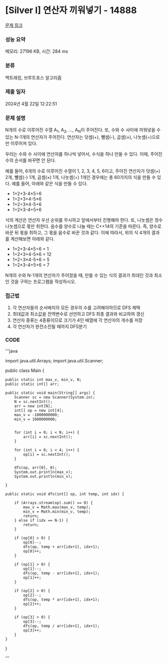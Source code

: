# [Silver I] 연산자 끼워넣기 - 14888 

[문제 링크](https://www.acmicpc.net/problem/14888) 

### 성능 요약

메모리: 27196 KB, 시간: 284 ms

### 분류

백트래킹, 브루트포스 알고리즘

### 제출 일자

2024년 4월 22일 12:22:51

### 문제 설명

<p>N개의 수로 이루어진 수열 A<sub>1</sub>, A<sub>2</sub>, ..., A<sub>N</sub>이 주어진다. 또, 수와 수 사이에 끼워넣을 수 있는 N-1개의 연산자가 주어진다. 연산자는 덧셈(+), 뺄셈(-), 곱셈(×), 나눗셈(÷)으로만 이루어져 있다.</p>

<p>우리는 수와 수 사이에 연산자를 하나씩 넣어서, 수식을 하나 만들 수 있다. 이때, 주어진 수의 순서를 바꾸면 안 된다.</p>

<p>예를 들어, 6개의 수로 이루어진 수열이 1, 2, 3, 4, 5, 6이고, 주어진 연산자가 덧셈(+) 2개, 뺄셈(-) 1개, 곱셈(×) 1개, 나눗셈(÷) 1개인 경우에는 총 60가지의 식을 만들 수 있다. 예를 들어, 아래와 같은 식을 만들 수 있다.</p>

<ul>
	<li>1+2+3-4×5÷6</li>
	<li>1÷2+3+4-5×6</li>
	<li>1+2÷3×4-5+6</li>
	<li>1÷2×3-4+5+6</li>
</ul>

<p>식의 계산은 연산자 우선 순위를 무시하고 앞에서부터 진행해야 한다. 또, 나눗셈은 정수 나눗셈으로 몫만 취한다. 음수를 양수로 나눌 때는 C++14의 기준을 따른다. 즉, 양수로 바꾼 뒤 몫을 취하고, 그 몫을 음수로 바꾼 것과 같다. 이에 따라서, 위의 식 4개의 결과를 계산해보면 아래와 같다.</p>

<ul>
	<li>1+2+3-4×5÷6 = 1</li>
	<li>1÷2+3+4-5×6 = 12</li>
	<li>1+2÷3×4-5+6 = 5</li>
	<li>1÷2×3-4+5+6 = 7</li>
</ul>

<p>N개의 수와 N-1개의 연산자가 주어졌을 때, 만들 수 있는 식의 결과가 최대인 것과 최소인 것을 구하는 프로그램을 작성하시오.</p>

### 접근법
1. 각 연산자들의 순서배치의 모든 경우의 수를 고려해야하므로 DFS 채택
2. 최대값과 최소값을 전역변수로 선언하고 DFS 최종 결과와 비교하여 갱신
3. 연산자 종류는 4종류이므로 크기가 4인 배열에 각 연산자의 개수를 저장
4. 각 연산자가 완전소진될 때까지 DFS분기

### CODE
'''java

import java.util.Arrays;
import java.util.Scanner;

public class Main {

    public static int max_v, min_v, N;
    public static int[] arr;

    public static void main(String[] args) {
        Scanner sc = new Scanner(System.in);
        N = sc.nextInt();
        arr = new int[N];
        int[] op = new int[4];
        max_v = -1000000000;
        min_v = 1000000000;


        for (int i = 0; i < N; i++) {
            arr[i] = sc.nextInt();
        }

        for (int i = 0; i < 4; i++) {
            op[i] = sc.nextInt();
        }

        dfs(op, arr[0], 0);
        System.out.println(max_v);
        System.out.println(min_v);

    }

    public static void dfs(int[] op, int temp, int idx) {

        if (Arrays.stream(op).sum() == 0) {
            max_v = Math.max(max_v, temp);
            min_v = Math.min(min_v, temp);
            return;
        } else if (idx == N-1) {
            return;
        }

        if (op[0] > 0) {
            op[0]--;
            dfs(op, temp + arr[idx+1], idx+1);
            op[0]++;
        }

        if (op[1] > 0) {
            op[1]--;
            dfs(op, temp - arr[idx+1], idx+1);
            op[1]++;
        }

        if (op[2] > 0) {
            op[2]--;
            dfs(op, temp * arr[idx+1], idx+1);
            op[2]++;
        }

        if (op[3] > 0) {
            op[3]--;
            dfs(op, temp / arr[idx+1], idx+1);
            op[3]++;
        }
    }
}

'''
